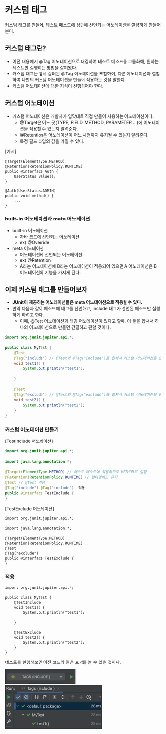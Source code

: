 # 커스텀 태그
커스텀 태그를 만들어, 테스트 메소드에 상단에 선언되는 어노테이션을 깔끔하게 만들어본다.

## 커스텀 태그란?
- 이전 내용에서 @Tag 어노테이션으로 태깅하여 테스트 메소드를 그룹화해, 원하는 테스트만 실행하는 방법을 살펴봤다.
- 커스텀 태그는 앞서 살펴본 @Tag 어노테이션을 포함하여, 다른 어노테이션과 결합하여 나만의 커스텀 어노테이션을 만들어 적용하는 것을 말한다.
- 커스텀 어노테이션에 대한 지식이 선행되어야 한다.

## 커스텀 어노테이션
- 커스텀 어노테이션은 개발자가 입맛대로 직접 만들어 사용하는 어노테이션이다.
	- @Target은 어느 곳(TYPE, FIELD, METHOD, PARAMETER ...)에 어노테이션을 적용할 수 있는지 알려준다.
	- @Retention은 어노테이션이 어느 시점까지 유지될 수 있는지 알려준다.
	- 특정 필드 타입의 값을 가질 수 있다.

[예시]

```
@Target(ElementType.METHOD) 
@Retention(RetentionPolicy.RUNTIME)
public @interface Auth {
    UserStatus value();
}
```

```
@Auth(UserStatus.ADMIN)
public void method() {
    ...
}
```

### built-in 어노테이션과 meta 어노테이션
- built-in 어노테이션
	- 자바 코드에 선언되는 어노테이션
	- ex) @Override
- meta 어노테이션
	- 어노테이션에 선언되는 어노테이션
	- ex) @Retention
	- A라는 어노테이션에 B라는 어노테이션이 적용되어 있으면 A 어노테이션은 B 어노테이션의 기능을 가지게 된다.

## 이제 커스텀 태그를 만들어보자
- **JUnit이 제공하는 어노테이션들은 meta 어노테이션으로 적용될 수 있다.**
- 만약 다음과 같이 메소드에 태그를 선언하고, include 태그가 선언된 메소드만 실행하게 하려고 한다. 
	- 이때, @Test 어노테이션과 태깅 어노테이션이 있다고 할때, 이 둘을 합쳐서 하나의 어노테이션으로 만들면 간결하고 편할 것이다.

```java
import org.junit.jupiter.api.*;

public class MyTest {
    @Test
    @Tag("include") // @Test와 @Tag("include")를 합쳐서 커스텀 어노테이션을 만들어 보면 어떨까?
    void test1() {
        System.out.println("test1");

    }

    @Test
    @Tag("exclude") // @Test와 @Tag("exclude")를 합쳐서 커스텀 어노테이션을 만들어 보면 어떨까?
    void test2() {
        System.out.println("test2");
    }
}
```

### 커스텀 어노테이션 만들기

[TestInclude 어노테이션]

```java
import org.junit.jupiter.api.*;

import java.lang.annotation.*;

@Target(ElementType.METHOD) // 테스트 메소드에 적용하므로 METHOD로 설정 
@Retention(RetentionPolicy.RUNTIME) // 런타임에도 유지
@Test // @Test 적용
@Tag("include") @Tag("include")  적용
public @interface TestInclude {
}
```
[TestExclude 어노테이션]

```
import org.junit.jupiter.api.*;

import java.lang.annotation.*;

@Target(ElementType.METHOD)
@Retention(RetentionPolicy.RUNTIME)
@Test
@Tag("exclude")
public @interface TestExclude {
}
```

### 적용
```
import org.junit.jupiter.api.*;

public class MyTest {
    @TestInclude
    void test1() {
        System.out.println("test1");

    }

    @TestExclude
    void test2() {
        System.out.println("test2");
    }
}
```

테스트를 실행해보면 이전 코드와 같은 효과를 볼 수 있을 것이다.

<img src="./images/run.png" width="45%">

<img src="./images/complete.png">